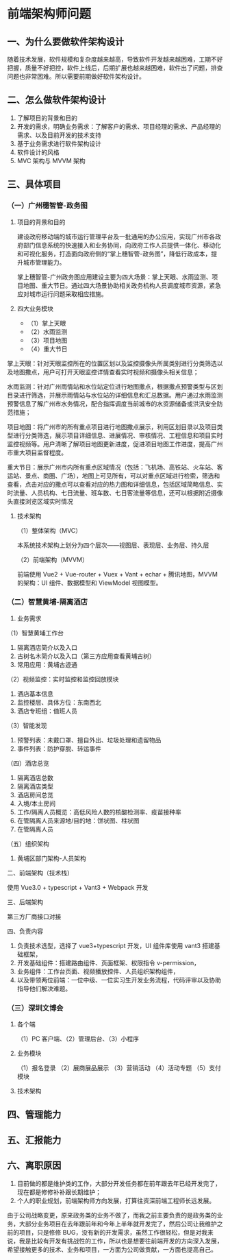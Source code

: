# 前端架构师问题

## 一、为什么要做软件架构设计

随着技术发展，软件规模和复杂度越来越高，导致软件开发越来越困难，工期不好把握，质量不好把控，软件上线后，后期扩展也越来越困难，软件出了问题，排查问题也非常困难。所以需要前期做好软件架构设计。

## 二、怎么做软件架构设计

1. 了解项目的背景和目的
2. 开发的需求，明确业务需求：了解客户的需求、项目经理的需求、产品经理的需求、以及目前开发的技术支持
3. 基于业务需求进行软件架构设计
4. 软件设计的风格
5. MVC 架构与 MVVM 架构

## 三、具体项目

### （一）广州穗智管-政务图

1. 项目的背景和目的

   建设政府移动端的城市运行管理平台及⼀批通用的办公应用，实现广州市各政府部门信息系统的快速接入和业务协同，向政府工作人员提供⼀体化、移动化和可视化服务，打造面向政府侧的“掌上穗智管-政务图”，降低行政成本，提升城市管理能力。

   掌上穗智管-广州政务图应用建设主要为四大场景：掌上天眼、水雨监测、项目地图、重大节日。通过四大场景协助相关政务机构人员调度城市资源，紧急应对城市运行问题采取相应措施。

2. 四大业务模块

   - （1）掌上天眼
   - （2）水雨监测
   - （3）项目地图
   - （4）重大节日

掌上天眼：针对天眼监控所在的位置区划以及监控摄像头所属类别进行分类筛选以及地图撒点，用户可打开天眼监控详情查看实时视频和摄像头相关信息；

水雨监测：针对广州雨情站和水位站定位进行地图撒点，根据撒点预警类型与区划目录进行筛选，并展示雨情站与水位站的详细信息和汇总数据。用户通过水雨监测预警信息了解广州市水务情况，配合指挥调度当前城市的水资源储备或洪汛安全防范措施；

项目地图：将广州市的所有重点项目进行地图撒点展示，利用区划目录以及项目类型进行分类筛选，展示项目详细信息、进展情况、审核情况、工程信息和项目实时监控视频等。用户清晰了解项目地图更新进度，促进项目地图工作进度，提高广州市重大项目监督程度。

重大节日：展示广州市内所有重点区域情况（包括：飞机场、高铁站、火车站、客运站、景点、商圈、广场），地图上可见所有，可以对重点区域进行检索，筛选和查看，点击对应的撒点可以查看对应的热力图和详细信息，包括区域简略信息、实时流量、人员机构、七日流量、班车数、七日客流量等信息，还可以根据附近摄像头直接浏览区域实时情况

1. 技术架构

   （1）整体架构（MVC）

   本系统技术架构上划分为四个层次——视图层、表现层、业务层、持久层

   （2）前端架构（MVVM）

   前端使用 Vue2 + Vue-router + Vuex + Vant + echar + 腾讯地图，MVVM 的架构：UI 组件、数据模型和 ViewModel 视图模型。

### （二）智慧黄埔-隔离酒店

1. 业务需求

（1）智慧黄埔工作台

1.  隔离酒店简介以及入口
2.  古树名木简介以及入口（第三方应用查看黄埔古树）
3.  常用应用：黄埔古迹通

（2）视频监控：实时监控和监控回放模块

1.  酒店基本信息
2.  监控楼层、具体方位：东南西北
3.  酒店专班组：值班人员

（3）智能发现

1.  预警列表：未戴口罩、擅自外出、垃圾处理和遗留物品
2.  事件列表：防护穿脱、转运事件

（四）酒店总览

1.  隔离酒店总数
2.  隔离酒店类型
3.  酒店房间总览
4.  入境/本土房间
5.  工作/隔离人员概览：高低风险人数的核酸检测率、疫苗接种率
6.  在管隔离人员来源地/目的地：饼状图、柱状图
7.  在管隔离人员

（五）组织架构

1. 黄埔区部门架构-人员架构

二、前端架构（技术栈）

使用 Vue3.0 + typescript + Vant3 + Webpack 开发

三、后端架构

第三方厂商接口对接

四、负责内容

1. 负责技术选型，选择了 vue3+typescript 开发，UI 组件库使用 vant3 搭建基础框架，
2. 开发基础组件：搭建路由组件、页面框架、权限指令 v-permission，
3. 业务组件：工作台页面、视频播放控件、人员组织架构组件，
4. 以及带领两位前端：一位中级、一位实习生开发业务流程，代码评审以及协助指导他们解决难题。

### （三）深圳文博会

1. 各个端

   （1）PC 客户端、（2）管理后台、（3）小程序

2. 业务模块

   （1）报名登录
   （2）展商展品展示
   （3）营销活动
   （4）活动专题
   （5）支付模块

3. 技术架构

## 四、管理能力

## 五、汇报能力

## 六、离职原因

1. 目前做的都是维护类的工作，大部分开发任务都在前年跟去年已经开发完了，现在都是修修补补跟长期维护；
2. 个人的职业规划，前端架构师方向发展，打算往资深前端工程师长远发展。

由于公司战略变更，原来政务类的业务不做了，而我之前主要负责的是政务类的业务，大部分业务项目在去年跟前年和今年上半年就开发完了，然后公司让我维护之前的项目，只是修修 BUG，没有新的开发需求，虽然工作很轻松，但是对我来说，我是比较有开发有挑战性的工作，所以也是想要往前端开发的方向深入发展，希望接触更多的技术、业务和项目，一方面为公司做贡献，一方面也提高自己。

